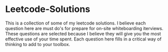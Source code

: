 # Leetcode-Solutions
This is a collection of some of my leetcode solutions. I believe each question here are must do's for prepare for on-site whiteboarding iterviews. These questions are selected because I believe they will give you the most effective use of your time spent. Each question here fills in a critical way of thinking to add to your toolbox.
